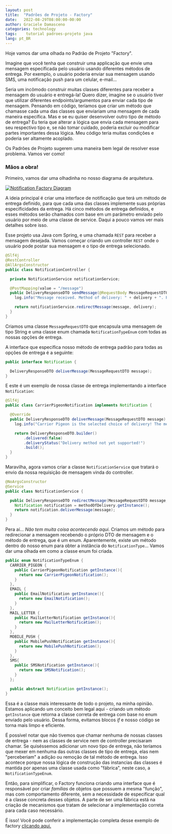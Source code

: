 ```yaml
---
layout: post
title:  "Padrões de Projeto - Factory"
date:   2022-08-29T08:00:00-00:00
author: Graciele Damasceno
categories: technology
tags:    tutorial padroes-projeto java
lang: pt_BR
---
```


Hoje vamos dar uma olhada no Padrão de Projeto "Factory".

Imagine que você tenha que construir uma applicação que envie uma mensagem especificada pelo usuário usando diferentes métodos de entrega. Por exemplo, o usuário poderia enviar sua mensagem usando SMS, uma notificação push para um celular, e-mail...

Seria um incômodo construir muitas classes diferentes para receber a mensagem do usuário e entregá-la! Quero dizer, imagine se o usuário tiver que utilizar diferentes endpoints/argumentos para enviar cada tipo de mensagem. Pensando em código, teríamos que criar um método que chamasse cada uma das classes que enviariam uma mensagem de cada maneira específica. Mas e se eu quiser desenvolver outro tipo de método de entrega? Eu teria que alterar a lógica que envia cada mensagem para seu respectivo tipo e, se não tomar cuidado, poderia excluir ou modificar partes importantes dessa lógica. Meu código teria muitas condições e poderia ser altamente acoplado.

Os Padrões de Projeto sugerem uma maneira bem legal de resolver esse problema. Vamos ver como!

### Mãos a obra!

Primeiro, vamos dar uma olhadinha no nosso diagrama de arquitetura.

<a href="/dev-on-track/assets/posts/2022-08-29/factory-diagram.png" data-lightbox="factory" data-title="Notification Factory Diagram">
  <img src="/dev-on-track/assets/posts/2022-08-29/factory-diagram.png" title="Notification Factory Diagram">
</a>

A ideia principal é criar uma interface de notificação que terá um método de entrega definido, para que cada uma das classes implemente suas próprias especificidades da entrega. Há cinco métodos de entrega definidos, e esses métodos serão chamados com base em um parâmetro enviado pelo usuário por meio de uma classe de service. Daqui a pouco vamos ver mais detalhes sobre isso.

Esse projeto usa Java com Spring, e uma chamada `REST` para receber a mensagem desejada. Vamos começar criando um controller `REST` onde o usuário pode postar sua mensagem e o tipo de entrega selecionado.

```java
@Slf4j
@RestController
@AllArgsConstructor
public class NotificationController {

  private NotificationService notificationService;

  @PostMapping(value = "/message")
  public DeliveryResponseDTO sendMessage(@RequestBody MessageRequestDTO message, @RequestParam NotificationTypeEnum delivery) {
    log.info("Message received. Method of delivery: " + delivery + ". Payload: " + message);

    return notificationService.redirectMessage(message, delivery);
  }
}
```

Criamos uma classe `MessageRequestDTO` que encapsula uma mensagem de tipo String e uma classe enum chamada `NotificationTypeEnum` com todas as nossas opções de entrega.

A interface que especifica nosso método de entrega padrão para todas as opções de entrega é a seguinte:

```java
public interface Notification {

  DeliveryResponseDTO deliverMessage(MessageRequestDTO message);
}
```

E este é um exemplo de nossa classe de entrega implementando a interface `Notification`:

```java
@Slf4j
public class CarrierPigeonNotification implements Notification {

  @Override
  public DeliveryResponseDTO deliverMessage(MessageRequestDTO message) {
    log.info("Carrier Pigeon is the selected choice of delivery! The message to send is: " + message);

    return DeliveryResponseDTO.builder()
        .delivered(false)
        .deliveryStatus("Delivery method not yet supported!")
        .build();
  }
}
```

Maravilha, agora vamos criar a classe `NotificationService` que tratará o envio da nossa requisição de mensagem vinda do controller.

```java
@NoArgsConstructor
@Service
public class NotificationService {

  public DeliveryResponseDTO redirectMessage(MessageRequestDTO message, NotificationTypeEnum methodOfDelivery){
    Notification notification = methodOfDelivery.getInstance();
    return notification.deliverMessage(message);
  }
}
```

Pera aí... *Não tem muita coisa acontecendo aqui.* Criamos um método para redirecionar a mensagem recebendo o próprio DTO de mensagem e o método de entrega, que é um enum. Aparentemente, existe um método dentro do nosso enum para obter a instância do `NotificationType`... Vamos dar uma olhada em como a classe enum foi criada.

```java
public enum NotificationTypeEnum {
  CARRIER_PIGEON {
    public CarrierPigeonNotification getInstance(){
      return new CarrierPigeonNotification();
    }
  },
  EMAIL {
    public EmailNotification getInstance(){
      return new EmailNotification();
    }
  },
  MAIL_LETTER {
    public MailLetterNotification getInstance(){
      return new MailLetterNotification();
    }
  },
  MOBILE_PUSH {
    public MobilePushNotification getInstance(){
      return new MobilePushNotification();
    }
  },
  SMS{
    public SMSNotification getInstance(){
      return new SMSNotification();
    }
  };

  public abstract Notification getInstance();
}
```

Essa é a classe mais interessante de todo o projeto, na minha opinião. Estamos aplicando um conceito bem legal aqui - criando um método `getInstance` que retorna a classe correta de entrega com base no enum enviado pelo usuário. Dessa forma, evitamos blocos *if* e nosso código se torna mais limpo e eficiente.

É possível notar que não tivemos que chamar nenhuma de nossas classes de entrega - nem as classes de service nem de controller precisaram chamar. Se quiséssemos adicionar um novo tipo de entrega, não teríamos que mexer em nenhuma das outras classes de tipo de entrega, elas nem "perceberiam" a adição ou remoção de tal método de entrega. Isso acontece porque nossa lógica de construção das instancias das classes é mantida por apenas uma classe usada como "fábrica", neste caso, a `NotificationTypeEnum`.

Então, para simplificar, o Factory funciona criando uma interface que é responsável por criar *famílias* de objetos que possuem a mesma "função", mas com comportamento diferente, sem a necessidade de especificar qual é a classe concreta desses objetos. A parte de ser uma fábrica está na criação de mecanismos que tratam de selecionar a implementação correta para cada caso necessário.

É isso! Você pode conferir a implementação completa desse exemplo de factory [clicando aqui.](https://github.com/GracieleDamasceno/design-patterns/tree/main/factory)
